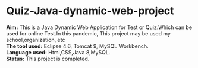 # Quiz-Java-dynamic-web-project
<b>Aim:</b> This is a Java Dynamic Web Application for Test or Quiz.Which can be used for online Test.In this pandemic, This project may be used my school,organization, etc<br>
<b>The tool used:</b> Eclipse 4.6, Tomcat 9, MySQL Workbench.<br>
<b>Language used:</b> Html,CSS,Java 8,MySQL.<br>
<b>Status:</b> This project is completed.<br>


